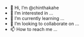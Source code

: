 - 👋 Hi, I’m @chinthakahe
- 👀 I’m interested in ...
- 🌱 I’m currently learning ...
- 💞️ I’m looking to collaborate on ...
- 📫 How to reach me ...

<!---
chinthakahe/chinthakahe is a ✨ special ✨ repository because its `README.md` (this file) appears on your GitHub profile.
You can click the Preview link to take a look at your changes.
--->
